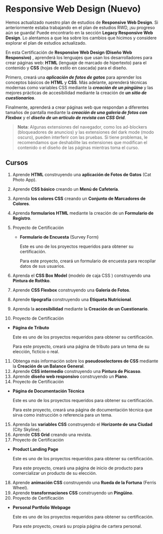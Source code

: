 # Responsive Web Design (Nuevo)

Hemos actualizado nuestro plan de estudios de **Responsive Web Design**. Si anteriormente estaba trabajando en el plan de estudios RWD, ¡su progreso aún se guarda! Puede encontrarlo en la sección **Legacy Responsive Web Design**. Lo alentamos a que lea sobre los cambios que hicimos y considere explorar el plan de estudios actualizado.

En esta Certificación de **Responsive Web Design (Diseño Web Responsivo)** , aprenderá los lenguajes que usan los desarrolladores para crear páginas web: **HTML** (lenguaje de marcado de hipertexto) para el contenido y **CSS** (hojas de estilo en cascada) para el diseño.

Primero, creará una ***aplicación de fotos de gatos*** para aprender los conceptos básicos de **HTML** y **CSS**. Más adelante, aprenderá técnicas modernas como variables CSS mediante la ***creación de un pingüino*** y las mejores prácticas de accesibilidad mediante la creación de ***un sitio de cuestionarios***.

Finalmente, aprenderá a crear páginas web que respondan a diferentes tamaños de pantalla mediante la ***creación de una galería de fotos con Flexbox*** y el ***diseño de un artículo de revista con CSS Grid***.


> **Nota**: Algunas extensiones del navegador, como los ad-blockers (bloqueadores de anuncios) y las extensiones del dark mode (modo oscuro), pueden interferir con las pruebas. Si tiene problemas, le recomendamos que deshabilite las extensiones que modifican el contenido o el diseño de las páginas mientras toma el curso.

## Cursos

1. Aprende **HTML** construyendo una **aplicación de Fotos de Gatos** (Cat Photo App).
2. Aprende **CSS básico** creando un **Menú de Cafetería**.
3. Aprenda **los colores CSS** creando un **Conjunto de Marcadores de Colores**.
4. Aprenda **formularios HTML** mediante la creación de un **Formulario de Registro**.
5. Proyecto de Certificación
   
   * **Formulario de Encuesta** (Survey Form)
   
      Este es uno de los proyectos requeridos para obtener su certificación.

      Para este proyecto, creará un formulario de encuesta para recopilar datos de sus usuarios.
      
6. Aprenda el **CSS Box Model** (modelo de caja CSS ) construyendo una **Pintura de Rothko**.
7. Aprende **CSS Flexbox** construyendo una **Galería de Fotos**.
8. Aprende **tipografía** construyendo una **Etiqueta Nutricional**.
9. Aprenda la **accesibilidad** mediante la **Creación de un Cuestionario**.
10. Proyecto de Certificación

   * **Página de Tributo**
   
      Este es uno de los proyectos requeridos para obtener su certificación.
      
      Para este proyecto, creará una página de tributo para un tema de su elección, ficticio o real.

11. Obtenga más información sobre los **pseudoselectores de CSS** mediante la **Creación de un Balance General**.
12. Aprende **CSS intermedio** construyendo una **Pintura de Picasso**.
13. Aprende **diseño web responsivo** construyendo un **Piano**.
14. Proyecto de Certificación

   * **Página de Documentación Técnica**
   
      Este es uno de los proyectos requeridos para obtener su certificación.

      Para este proyecto, creará una página de documentación técnica que sirva como instrucción o referencia para un tema.

15. Aprenda las **variables CSS** construyendo el **Horizonte de una Ciudad** (City Skyline).
16. Aprende **CSS Grid** creando una revista.
17. Proyecto de Certificación

   * **Product Landing Page**

      Este es uno de los proyectos requeridos para obtener su certificación.

      Para este proyecto, creará una página de inicio de producto para comercializar un producto de su elección.

18. Aprende **animación CSS** construyendo una **Rueda de la Fortuna** (Ferris Wheel).
19. Aprende **transformaciones CSS** construyendo un **Pingüino**.
20. Proyecto de Certificación

   * **Personal Portfolio Webpage**

      Este es uno de los proyectos requeridos para obtener su certificación.

      Para este proyecto, creará su propia página de cartera personal.

